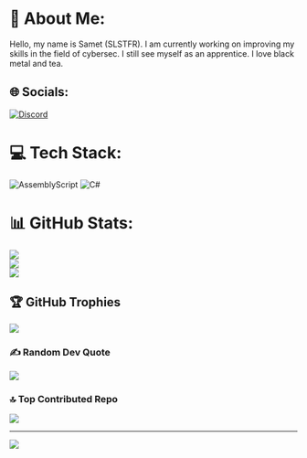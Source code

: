 # 💫 About Me:
Hello, my name is Samet (SLSTFR). I am currently working on improving my skills in the field of cybersec. I still see myself as an apprentice. I love black metal and tea.


## 🌐 Socials:
[![Discord](https://img.shields.io/badge/Discord-%237289DA.svg?logo=discord&logoColor=white)](https://discord.gg/heavendevourer) 

# 💻 Tech Stack:
![AssemblyScript](https://img.shields.io/badge/assembly%20script-%23000000.svg?style=plastic&logo=assemblyscript&logoColor=white) ![C#](https://img.shields.io/badge/c%23-%23239120.svg?style=plastic&logo=csharp&logoColor=white)
# 📊 GitHub Stats:
![](https://github-readme-stats.vercel.app/api?username=SLSTFR&theme=dark&hide_border=false&include_all_commits=true&count_private=true)<br/>
![](https://github-readme-streak-stats.herokuapp.com/?user=SLSTFR&theme=dark&hide_border=false)<br/>
![](https://github-readme-stats.vercel.app/api/top-langs/?username=SLSTFR&theme=dark&hide_border=false&include_all_commits=true&count_private=true&layout=compact)

## 🏆 GitHub Trophies
![](https://github-profile-trophy.vercel.app/?username=SLSTFR&theme=radical&no-frame=false&no-bg=false&margin-w=4)

### ✍️ Random Dev Quote
![](https://quotes-github-readme.vercel.app/api?type=horizontal&theme=merko)

### 🔝 Top Contributed Repo
![](https://github-contributor-stats.vercel.app/api?username=SLSTFR&limit=5&theme=default&combine_all_yearly_contributions=true)

---
[![](https://visitcount.itsvg.in/api?id=SLSTFR&icon=0&color=9)](https://visitcount.itsvg.in)

<!-- Proudly created with GPRM ( https://gprm.itsvg.in ) -->
